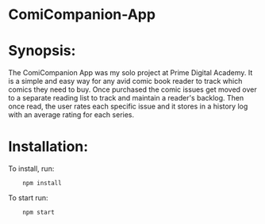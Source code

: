 # ComiCompanion-App


# Synopsis:
The ComiCompanion App was my solo project at Prime Digital Academy. It is a simple and easy way for any avid comic book reader to track which comics they need to buy. Once purchased the comic issues get moved over to a separate reading list to track and maintain a reader's backlog. Then once read, the user rates each specific issue and it stores in a history log with an average rating for each series.


# Installation:
To install, run:

        npm install

To start run:        

        npm start
